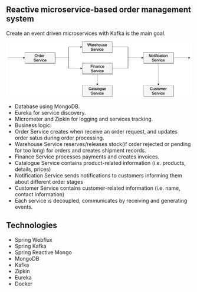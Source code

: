 ## Reactive microservice-based order management system

Create an event driven microservices with Kafka is the main goal.

![Architecture Diagram](/architecture.png)


- Database using MongoDB.
- Eureka for service discovery.
- Micrometer and Zipkin for logging and services tracking.
- Business logic:
- Order Service creates when receive an order request, and updates order satus during order processing.
- Warehouse Service reserves/releases stock(if order rejected or pending for too long) for orders and creates shipment records.
- Finance Service processes payments and creates invoices.
- Catalogue Service contains product-related information (i.e. products, details, prices)
- Notification Service sends notifications to customers informing them about different order stages
- Customer Service contains customer-related information (i.e. name, contact information)
- Each service is decoupled, communicates by receiving and generating events.


## Technologies

- Spring Webflux
- Spring Kafka
- Spring Reactive Mongo
- MongoDB
- Kafka
- Zipkin
- Eureka
- Docker
